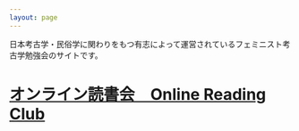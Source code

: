 ```yaml
---
layout: page
---
```


日本考古学・民俗学に関わりをもつ有志によって運営されているフェミニスト考古学勉強会のサイトです。

# [オンライン読書会　Online Reading Club](https://nishikarch.github.io/feministarchaeologyjapan/reading/)
